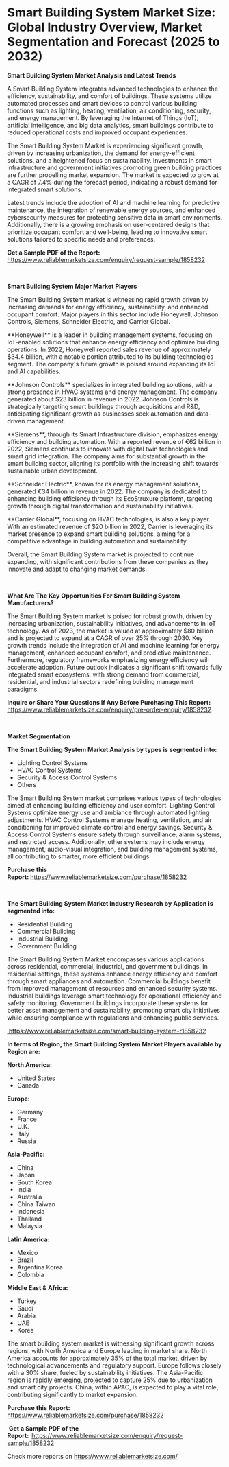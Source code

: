 <p><h1>Smart Building System Market Size: Global Industry Overview, Market Segmentation and Forecast (2025 to 2032)</h1></p><p><strong>Smart Building System Market Analysis and Latest Trends</strong></p>
<p><p>A Smart Building System integrates advanced technologies to enhance the efficiency, sustainability, and comfort of buildings. These systems utilize automated processes and smart devices to control various building functions such as lighting, heating, ventilation, air conditioning, security, and energy management. By leveraging the Internet of Things (IoT), artificial intelligence, and big data analytics, smart buildings contribute to reduced operational costs and improved occupant experiences.</p><p>The Smart Building System Market is experiencing significant growth, driven by increasing urbanization, the demand for energy-efficient solutions, and a heightened focus on sustainability. Investments in smart infrastructure and government initiatives promoting green building practices are further propelling market expansion. The market is expected to grow at a CAGR of 7.4% during the forecast period, indicating a robust demand for integrated smart solutions.</p><p>Latest trends include the adoption of AI and machine learning for predictive maintenance, the integration of renewable energy sources, and enhanced cybersecurity measures for protecting sensitive data in smart environments. Additionally, there is a growing emphasis on user-centered designs that prioritize occupant comfort and well-being, leading to innovative smart solutions tailored to specific needs and preferences.</p></p>
<p><strong>Get a Sample PDF of the Report:&nbsp;</strong> <a href="https://www.reliablemarketsize.com/enquiry/request-sample/1858232?utm_campaign=2799&utm_medium=2&utm_source=Github&utm_content=ia&utm_term=11032025&utm_id=smart-building-system">https://www.reliablemarketsize.com/enquiry/request-sample/1858232</a></p>
<p>&nbsp;</p>
<p><strong>Smart Building System Major Market Players</strong></p>
<p><p>The Smart Building System market is witnessing rapid growth driven by increasing demands for energy efficiency, sustainability, and enhanced occupant comfort. Major players in this sector include Honeywell, Johnson Controls, Siemens, Schneider Electric, and Carrier Global.</p><p>**Honeywell** is a leader in building management systems, focusing on IoT-enabled solutions that enhance energy efficiency and optimize building operations. In 2022, Honeywell reported sales revenue of approximately $34.4 billion, with a notable portion attributed to its building technologies segment. The company's future growth is poised around expanding its IoT and AI capabilities.</p><p>**Johnson Controls** specializes in integrated building solutions, with a strong presence in HVAC systems and energy management. The company generated about $23 billion in revenue in 2022. Johnson Controls is strategically targeting smart buildings through acquisitions and R&D, anticipating significant growth as businesses seek automation and data-driven management.</p><p>**Siemens**, through its Smart Infrastructure division, emphasizes energy efficiency and building automation. With a reported revenue of €62 billion in 2022, Siemens continues to innovate with digital twin technologies and smart grid integration. The company aims for substantial growth in the smart building sector, aligning its portfolio with the increasing shift towards sustainable urban development.</p><p>**Schneider Electric**, known for its energy management solutions, generated €34 billion in revenue in 2022. The company is dedicated to enhancing building efficiency through its EcoStruxure platform, targeting growth through digital transformation and sustainability initiatives.</p><p>**Carrier Global**, focusing on HVAC technologies, is also a key player. With an estimated revenue of $20 billion in 2022, Carrier is leveraging its market presence to expand smart building solutions, aiming for a competitive advantage in building automation and sustainability.</p><p>Overall, the Smart Building System market is projected to continue expanding, with significant contributions from these companies as they innovate and adapt to changing market demands.</p></p>
<p>&nbsp;</p>
<p><strong>What Are The Key Opportunities For Smart Building System Manufacturers?</strong></p>
<p><p>The Smart Building System market is poised for robust growth, driven by increasing urbanization, sustainability initiatives, and advancements in IoT technology. As of 2023, the market is valued at approximately $80 billion and is projected to expand at a CAGR of over 25% through 2030. Key growth trends include the integration of AI and machine learning for energy management, enhanced occupant comfort, and predictive maintenance. Furthermore, regulatory frameworks emphasizing energy efficiency will accelerate adoption. Future outlook indicates a significant shift towards fully integrated smart ecosystems, with strong demand from commercial, residential, and industrial sectors redefining building management paradigms.</p></p>
<p><strong>Inquire or Share Your Questions If Any Before Purchasing This Report:</strong> <a href="https://www.reliablemarketsize.com/enquiry/pre-order-enquiry/1858232?utm_campaign=2799&utm_medium=2&utm_source=Github&utm_content=ia&utm_term=11032025&utm_id=smart-building-system">https://www.reliablemarketsize.com/enquiry/pre-order-enquiry/1858232</a></p>
<p>&nbsp;</p>
<p><strong>Market Segmentation</strong></p>
<p><strong>The Smart Building System Market Analysis by types is segmented into:</strong></p>
<p><ul><li>Lighting Control Systems</li><li>HVAC Control Systems</li><li>Security & Access Control Systems</li><li>Others</li></ul></p>
<p><p>The Smart Building System market comprises various types of technologies aimed at enhancing building efficiency and user comfort. Lighting Control Systems optimize energy use and ambiance through automated lighting adjustments. HVAC Control Systems manage heating, ventilation, and air conditioning for improved climate control and energy savings. Security & Access Control Systems ensure safety through surveillance, alarm systems, and restricted access. Additionally, other systems may include energy management, audio-visual integration, and building management systems, all contributing to smarter, more efficient buildings.</p></p>
<p><strong>Purchase this Report:&nbsp;</strong><a href="https://www.reliablemarketsize.com/purchase/1858232?utm_campaign=2799&utm_medium=2&utm_source=Github&utm_content=ia&utm_term=11032025&utm_id=smart-building-system">https://www.reliablemarketsize.com/purchase/1858232</a></p>
<p>&nbsp;</p>
<p><strong>The Smart Building System Market Industry Research by Application is segmented into:</strong></p>
<p><ul><li>Residential Building</li><li>Commercial Building</li><li>Industrial Building</li><li>Government Building</li></ul></p>
<p><p>The Smart Building System Market encompasses various applications across residential, commercial, industrial, and government buildings. In residential settings, these systems enhance energy efficiency and comfort through smart appliances and automation. Commercial buildings benefit from improved management of resources and enhanced security systems. Industrial buildings leverage smart technology for operational efficiency and safety monitoring. Government buildings incorporate these systems for better asset management and sustainability, promoting smart city initiatives while ensuring compliance with regulations and enhancing public services.</p></p>
<p><a href="https://www.reliablemarketsize.com/smart-building-system-r1858232?utm_campaign=2799&utm_medium=2&utm_source=Github&utm_content=ia&utm_term=11032025&utm_id=smart-building-system">&nbsp;https://www.reliablemarketsize.com/smart-building-system-r1858232</a></p>
<p><strong>In terms of Region, the Smart Building System Market Players available by Region are:</strong></p>
<p>
    <p> <strong> North America: </strong>
        <ul>
            <li>United States</li>
            <li>Canada</li>
        </ul>
        </p> 
    <p> <strong> Europe: </strong>
        <ul>
            <li>Germany</li>
            <li>France</li>
            <li>U.K.</li>
            <li>Italy</li>
            <li>Russia</li>
        </ul>
        </p> 
    <p> <strong> Asia-Pacific: </strong>
        <ul>
            <li>China</li>
            <li>Japan</li>
            <li>South Korea</li>
            <li>India</li>
            <li>Australia</li>
            <li>China Taiwan</li>
            <li>Indonesia</li>
            <li>Thailand</li>
            <li>Malaysia</li>
        </ul>
        </p> 
    <p> <strong> Latin America: </strong>
        <ul>
            <li>Mexico</li>
            <li>Brazil</li>
            <li>Argentina Korea</li>
            <li>Colombia</li>
        </ul>
        </p> 
    <p> <strong> Middle East & Africa: </strong>
        <ul>
            <li>Turkey</li>
            <li>Saudi</li>
            <li>Arabia</li>
            <li>UAE</li>
            <li>Korea</li>
        </ul>
    </p>
    </p>
<p><p>The smart building system market is witnessing significant growth across regions, with North America and Europe leading in market share. North America accounts for approximately 35% of the total market, driven by technological advancements and regulatory support. Europe follows closely with a 30% share, fueled by sustainability initiatives. The Asia-Pacific region is rapidly emerging, projected to capture 25% due to urbanization and smart city projects. China, within APAC, is expected to play a vital role, contributing significantly to market expansion.</p></p>
<p><strong>Purchase this Report: </strong><a href="https://www.reliablemarketsize.com/purchase/1858232?utm_campaign=2799&utm_medium=2&utm_source=Github&utm_content=ia&utm_term=11032025&utm_id=smart-building-system">https://www.reliablemarketsize.com/purchase/1858232</a></p>
<p>&nbsp;<strong>Get a Sample PDF of the Report:&nbsp;&nbsp;</strong><a href="https://www.reliablemarketsize.com/enquiry/request-sample/1858232?utm_campaign=2799&utm_medium=2&utm_source=Github&utm_content=ia&utm_term=11032025&utm_id=smart-building-system">https://www.reliablemarketsize.com/enquiry/request-sample/1858232</a></p>
<p><strong></strong></p>
<p>Check more reports on <a href="https://www.reliablemarketsize.com/?utm_campaign=2799&utm_medium=2&utm_source=Github&utm_content=ia&utm_term=11032025&utm_id=smart-building-system">https://www.reliablemarketsize.com/</a></p>